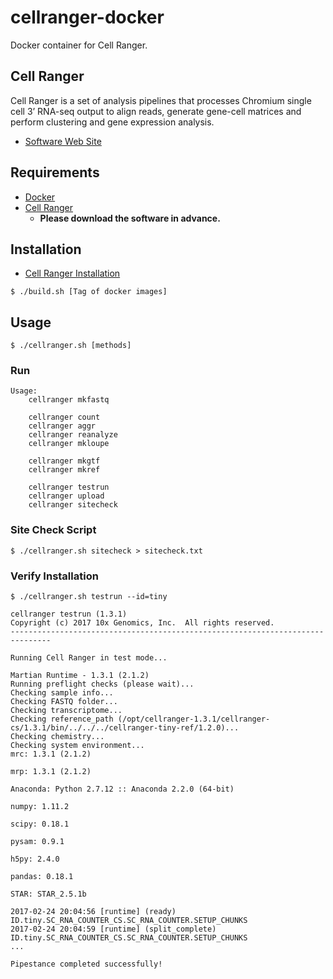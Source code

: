 # cellranger-docker

Docker container for Cell Ranger.

## Cell Ranger

Cell Ranger is a set of analysis pipelines that processes Chromium single cell 3’ RNA-seq output to align reads, generate gene-cell matrices and perform clustering and gene expression analysis.

- [Software Web Site](https://support.10xgenomics.com/single-cell/software/pipelines/latest/what-is-cell-ranger)

## Requirements
- [Docker](https://www.docker.com/)
- [Cell Ranger](https://support.10xgenomics.com/single-cell/software/downloads/latest)
    - **Please download the software in advance.**

## Installation

- [Cell Ranger Installation](https://support.10xgenomics.com/single-cell/software/pipelines/latest/installation)

```
$ ./build.sh [Tag of docker images]
```

## Usage
```
$ ./cellranger.sh [methods]
```

### Run

```
Usage:
    cellranger mkfastq

    cellranger count
    cellranger aggr
    cellranger reanalyze
    cellranger mkloupe

    cellranger mkgtf
    cellranger mkref

    cellranger testrun
    cellranger upload
    cellranger sitecheck
```

### Site Check Script
```
$ ./cellranger.sh sitecheck > sitecheck.txt
```

### Verify Installation
```
$ ./cellranger.sh testrun --id=tiny
```

```
cellranger testrun (1.3.1)
Copyright (c) 2017 10x Genomics, Inc.  All rights reserved.
-------------------------------------------------------------------------------

Running Cell Ranger in test mode...

Martian Runtime - 1.3.1 (2.1.2)
Running preflight checks (please wait)...
Checking sample info...
Checking FASTQ folder...
Checking transcriptome...
Checking reference_path (/opt/cellranger-1.3.1/cellranger-cs/1.3.1/bin/../../../cellranger-tiny-ref/1.2.0)...
Checking chemistry...
Checking system environment...
mrc: 1.3.1 (2.1.2)

mrp: 1.3.1 (2.1.2)

Anaconda: Python 2.7.12 :: Anaconda 2.2.0 (64-bit)

numpy: 1.11.2

scipy: 0.18.1

pysam: 0.9.1

h5py: 2.4.0

pandas: 0.18.1

STAR: STAR_2.5.1b

2017-02-24 20:04:56 [runtime] (ready)           ID.tiny.SC_RNA_COUNTER_CS.SC_RNA_COUNTER.SETUP_CHUNKS
2017-02-24 20:04:59 [runtime] (split_complete)  ID.tiny.SC_RNA_COUNTER_CS.SC_RNA_COUNTER.SETUP_CHUNKS
...

Pipestance completed successfully!
```

